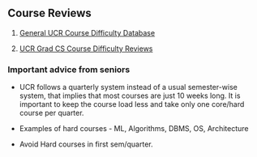## Course Reviews

1. [General UCR Course Difficulty Database](https://docs.google.com/spreadsheets/d/1qiy_Oi8aFiPmL4QSTR3zHe74kmvc6e_159L1mAUUlU0/edit#gid=0)

2. [UCR Grad CS Course Difficulty Reviews](https://docs.google.com/spreadsheets/d/17ovp5iLEcPAA3S19mD7oKel99CmkNn0l/edit#gid=1532022067)


### Important advice from seniors

* UCR follows a quarterly system instead of a usual semester-wise system, that implies that most courses are just 10 weeks long. It is important to keep 
the course load less and take only one core/hard course per quarter.

* Examples of hard courses - ML, Algorithms, DBMS, OS, Architecture

* Avoid Hard courses in first sem/quarter.
